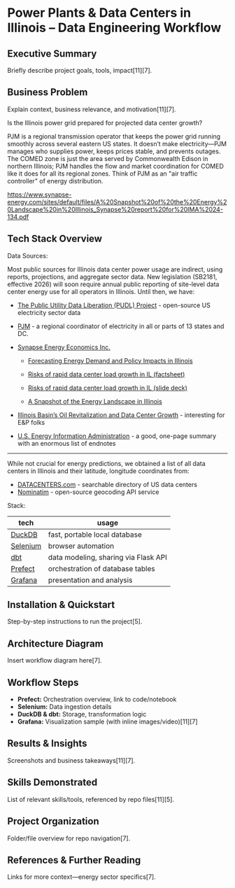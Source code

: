 # Power Plants & Data Centers in Illinois – Data Engineering Workflow

## Executive Summary

Briefly describe project goals, tools, impact[11][7].

## Business Problem

Explain context, business relevance, and motivation[11][7].

Is the Illinois power grid prepared for projected data center growth?

PJM is a regional transmission operator that keeps the power grid running smoothly across several eastern US states. It doesn’t make electricity—PJM manages who supplies power, keeps prices stable, and prevents outages. The COMED zone is just the area served by Commonwealth Edison in northern Illinois; PJM handles the flow and market coordination for COMED like it does for all its regional zones. Think of PJM as an "air traffic controller" of energy distribution.

https://www.synapse-energy.com/sites/default/files/A%20Snapshot%20of%20the%20Energy%20Landscape%20in%20Illinois_Synapse%20report%20for%20IMA%2024-134.pdf

## Tech Stack Overview

Data Sources:

Most public sources for Illinois data center power usage are indirect, using reports, projections, and aggregate sector data. New legislation (SB2181, effective 2026) will soon require annual public reporting of site-level data center energy use for all operators in Illinois. Until then, we have:

- [The Public Utility Data Liberation (PUDL) Project](https://catalyst.coop/pudl/) - open-source US electricity sector data
- [PJM](https://www.pjm.com/) - a regional coordinator of electricity in all or parts of 13 states and DC.
- [Synapse Energy Economics Inc.](https://www.synapse-energy.com/)

  - [Forecasting Energy Demand and Policy Impacts in Illinois](https://www.synapse-energy.com/sites/default/files/A%20Snapshot%20of%20the%20Energy%20Landscape%20in%20Illinois_Synapse%20report%20for%20IMA%2024-134.pdf)

  - [Risks of rapid data center load growth in IL (factsheet)](https://www.synapse-energy.com/sites/default/files/IL%20Data%20Center%20fact%20sheet_2025.04.30%2025-033.pdf)
  - [Risks of rapid data center load growth in IL (slide deck)](https://www.synapse-energy.com/sites/default/files/IL%20Data%20Center%20results_2025.05.05%20Edits%20FINAL%2025-033.pdf)

  - [A Snapshot of the Energy Landscape in Illinois](https://www.synapse-energy.com/sites/default/files/A%20Snapshot%20of%20the%20Energy%20Landscape%20in%20Illinois_Synapse%20report%20for%20IMA%2024-134.pdf)

- [Illinois Basin’s Oil Revitalization and Data Center Growth](https://www.tgs.com/weekly-spotlight/09-08-2025) - interesting for E&P folks

- [U.S. Energy Information Administration](https://www.eia.gov/state/analysis.php?sid=IL) - a good, one-page summary with an enormous list of endnotes

---

While not crucial for energy predictions, we obtained a list of all data centers in Illinois and their latitude, longitude coordinates from:

- [DATACENTERS.com](https://www.datacenters.com/) - searchable directory of US data centers
- [Nominatim](https://nominatim.org/) - open-source geocoding API service

Stack:

| tech                                  | usage                                |
| ------------------------------------- | ------------------------------------ |
| [DuckDB](https://duckdb.org/)         | fast, portable local database        |
| [Selenium](https://www.selenium.dev/) | browser automation                   |
| [dbt](https://www.getdbt.com/)        | data modeling, sharing via Flask API |
| [Prefect](https://www.prefect.io/)    | orchestration of database tables     |
| [Grafana](https://grafana.com/)       | presentation and analysis            |

## Installation & Quickstart

Step-by-step instructions to run the project[5].

## Architecture Diagram

Insert workflow diagram here[7].

## Workflow Steps

- **Prefect:** Orchestration overview, link to code/notebook
- **Selenium:** Data ingestion details
- **DuckDB & dbt:** Storage, transformation logic
- **Grafana:** Visualization sample (with inline images/video)[11][7]

## Results & Insights

Screenshots and business takeaways[11][7].

## Skills Demonstrated

List of relevant skills/tools, referenced by repo files[11][5].

## Project Organization

Folder/file overview for repo navigation[7].

## References & Further Reading

Links for more context—energy sector specifics[7].
